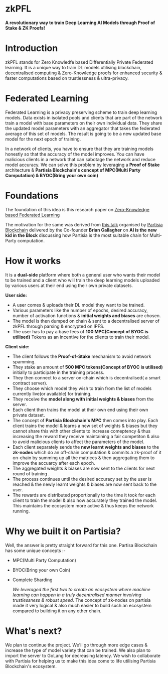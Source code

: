 # zkPFL 

**A revolutionary way to train Deep Learning AI Models through Proof of Stake & ZK Proofs!**

# Introduction

zkPFL stands for Zero Knowledfe based Differentially Private Federated learning. It is a unique way to train DL models utilising blockchain, decentralised computing & Zero-Knowledge proofs for enhanced security & faster computations based on trustlessness & ultra-privacy.

# Federated Learning

Federated Learning is a privacy preserving scheme to train deep learning models. Data exists in isolated pools and clients that are part of the network train a model with base parameters on their own individual data. They share the updated model parameters with an aggregator that takes the federated average of this set of models. The result is going to be a new updated base model for the next epoch of training.

In a network of clients, you have to ensure that they are training models honestly so that the accuracy of the model improves. You can have malicious clients in a network that can sabotage the network and reduce model accuracy. We can solve this problem by leveraging a **Proof of Stake** architecture & **Partisia Blockchain's concept of MPC(Multi Party Computation) & BYOC(Bring your own coin)**

# Foundations

The foundation of this idea is this research paper on [Zero-Knowledge based Federated Learning](https://paperswithcode.com/paper/zkfl-zero-knowledge-proof-based-gradient) 

The motivation for the same was derived from [this talk](https://youtu.be/TrrioYjxWoM?si=GN9yXvNymIECJt1h) organised by [Partisia Blockchain](https://partisiablockchain.com/) delivered by the Co-founder **Brian Gallagher** on **AI is the new kid in the Block** discussing how Partisia is the most suitable chain for Multi-Party computation. 

# How it works

It is a **dual-side** platform where both a general user who wants their model to be trained and a client who will train the deep learning models uploaded by various users at their end using their own private datasets. 

**User side:**

* A user comes & uploads their DL model they want to be trained.
* Various parameters like the number of epochs, desired accuracy, number of activation functions & **initial weights and biases** are chosen.
* The model is then dumped on chain & sent to a decentralised server of zkPFL through parsing & encrypted on IPFS.
* The user has to pay a base fees of **100 MPC(Concept of BYOC is utilised)** Tokens as an incentive for the clients to train their model.

**Client side:**

* The client follows the **Proof-of-Stake** mechanism to avoid network spamming.
* They stake an amount of **500 MPC tokens(Concept of BYOC is utilised)** initially to participate in the training process.
* They then connect to a server on-chain which is decentralised( a smart contract server).
* They choose which model they wish to train from the list of models currently live(or available) for training.
* They receive the **model along with initial weights & biases** from the server.
* Each client then trains the model at their own end using their own private dataset.
* The concept of **Partisia Blockchain's MPC** then comes into play. Each client trains the model & learns a new set of weights & biases but they cannot share this with other clients to increase comeptency & thus increasing the reward they receive maintaining a fair competiton & also to avoid malicious clients to affect the parameters of the model.
* Each client separately sends the **new learnt weights and biases** to the **zk-nodes** which do an off-chain computation & commits a zk-proof of it on-chain by summing up all the matrices & then aggregating them to improve the accuarcy after each epoch.
* The aggregated weights & biases are now sent to the clients for next round of training .
* The process continues until the desired accuracy set by the user is reached & the newly learnt weights & biases are now sent back to the user.
* The rewards are distributed proportionally to the time it took for each client to train the model & also how accurately they trained the model. This maintains the ecosystem more active & thus keeps the network running.


# Why we built it on Partisia?

Well, the answer is pretty straight forward for this one. Partisa Blockchain has some unique concepts :-

* MPC(Multi Party Computation)
* BYOC(Bring your own Coin)
* Complete Sharding

  *We leveraged the first two to create an ecosystem where machine learning can happen in a truly decentralised manner involving trustlessness & robust speed.*
The concept of zk-nodes on partisia made it very logical & also much easier to build such an ecosystem compared to building it on any other chain.

# What's next?

We plan to continue the project. We'll go through more edge cases & increase the type of model variety that can be trained. We also plan to import the server to GoLang for decreasing latency. We wish to collaborate with Partisia for helping us to make this idea come to life utilising Partisia Blockchain's ecosystem.
